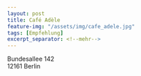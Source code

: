 ```yaml
---
layout: post
title: Café Adèle
feature-img: "/assets/img/cafe_adele.jpg"
tags: [Empfehlung]
excerpt_separator: <!--mehr-->
---
```


Bundesallee 142  
12161 Berlin
